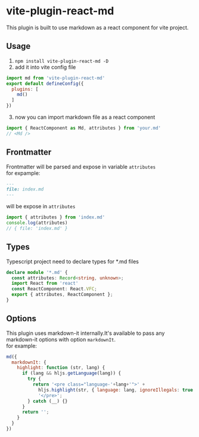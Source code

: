 # vite-plugin-react-md

This plugin is built to use markdown as a react component for vite project.

## Usage

1. `npm install vite-plugin-react-md -D`
2. add it into vite config file

  ```js
  import md from 'vite-plugin-react-md'
  export default defineConfig({
    plugins: [
      md()
    ]
  })
  ```

3. now you can import markdown file as a react component

  ```js
  import { ReactComponent as Md, attributes } from 'your.md'
  // <Md />
  ```

## Frontmatter

Frontmatter will be parsed and expose in variable `attributes`  
for expample:

```md
---
file: index.md
---
```

will be expose in `attributes`

```js
import { attributes } from 'index.md'
console.log(attributes)
// { file: 'index.md' }
```

## Types

Typescript project need to declare types for *.md files

```ts
declare module '*.md' {
  const attributes: Record<string, unknown>; 
  import React from 'react'
  const ReactComponent: React.VFC;
  export { attributes, ReactComponent };
}
```

## Options

This plugin uses markdown-it internally.It's available to pass any markdown-it options with option `markdownIt`.  
for example:

```js
md({
  markdownIt: {
    highlight: function (str, lang) {
      if (lang && hljs.getLanguage(lang)) {
        try {
          return '<pre class="language-'+lang+'">' +
            hljs.highlight(str, { language: lang, ignoreIllegals: true }).value +
            '</pre>';
        } catch (__) {}
      }
      return '';
    }
  }
})
```
